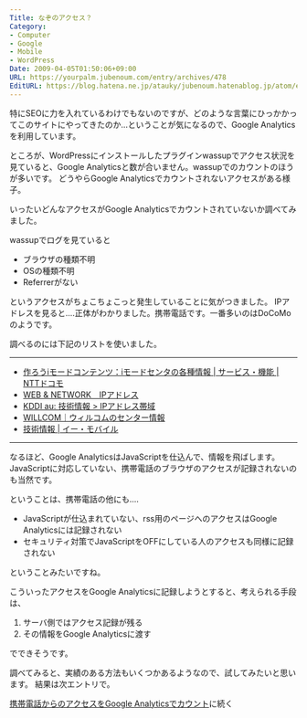 ```yaml
---
Title: なぞのアクセス？
Category:
- Computer
- Google
- Mobile
- WordPress
Date: 2009-04-05T01:50:06+09:00
URL: https://yourpalm.jubenoum.com/entry/archives/478
EditURL: https://blog.hatena.ne.jp/atauky/jubenoum.hatenablog.jp/atom/entry/6653458415120885569
---
```


特にSEOに力を入れているわけでもないのですが、どのような言葉にひっかかってこのサイトにやってきたのか...ということが気になるので、Google Analyticsを利用しています。

ところが、WordPressにインストールしたプラグインwassupでアクセス状況を見ていると、Google Analyticsと数が合いません。wassupでのカウントのほうが多いです。
どうやらGoogle Analyticsでカウントされないアクセスがある様子。

いったいどんなアクセスがGoogle Analyticsでカウントされていないか調べてみました。

<!--more-->

wassupでログを見ていると
<ul>
	<li>ブラウザの種類不明</li>
	<li>OSの種類不明</li>
	<li>Referrerがない</li>
</ul>
というアクセスがちょこちょこっと発生していることに気がつきました。
IPアドレスを見ると....正体がわかりました。携帯電話です。一番多いのはDoCoMoのようです。

調べるのには下記のリストを使いました。

<hr />

<ul>
	<li><a href="http://www.nttdocomo.co.jp/service/imode/make/content/ip/" title="作ろうiモードコンテンツ：iモードセンタの各種情報 | サービス・機能 | NTTドコモ">作ろうiモードコンテンツ：iモードセンタの各種情報 | サービス・機能 | NTTドコモ</a></li>
	<li><a href="http://creation.mb.softbank.jp/web/web_ip.html" title="WEB &amp; NETWORK　IPアドレス">WEB &amp; NETWORK　IPアドレス</a></li>
	<li><a href="http://www.au.kddi.com/ezfactory/tec/spec/ezsava_ip.html" title="KDDI au: 技術情報 &gt; IPアドレス帯域">KDDI au: 技術情報 &gt; IPアドレス帯域</a></li>
	<li><a href="http://www.willcom-inc.com/ja/service/contents_service/create/center_info/index.html" title="WILLCOM｜ウィルコムのセンター情報">WILLCOM｜ウィルコムのセンター情報</a></li>
	<li><a href="http://developer.emnet.ne.jp/ipaddress.html" title="技術情報 | イー・モバイル">技術情報 | イー・モバイル</a></li>
</ul>

<hr />

なるほど、Google AnalyticsはJavaScriptを仕込んで、情報を飛ばします。
JavaScriptに対応していない、携帯電話のブラウザのアクセスが記録されないのも当然です。

ということは、携帯電話の他にも....
<ul>
	<li>JavaScriptが仕込まれていない、rss用のページへのアクセスはGoogle Analyticsには記録されない</li>
	<li>セキュリティ対策でJavaScriptをOFFにしている人のアクセスも同様に記録されない</li>
</ul>
ということみたいですね。

こういったアクセスをGoogle Analyticsに記録しようとすると、考えられる手段は、
<ol>
	<li>サーバ側ではアクセス記録が残る</li>
	<li>その情報をGoogle Analyticsに渡す</li>
</ol>
でできそうです。

調べてみると、実績のある方法もいくつかあるようなので、試してみたいと思います。
結果は次エントリで。

<a href="http://yourpalm.jubenoum.com/?p=481&amp;preview=true" title="携帯電話からのアクセスをGoogle Analyticsでカウント | 君のてのひらから">携帯電話からのアクセスをGoogle Analyticsでカウント</a>に続く
